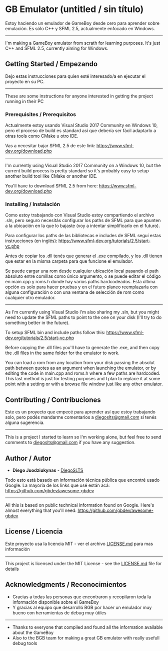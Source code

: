 # GB Emulator (untitled / sin título)

Estoy haciendo un emulador de GameBoy desde cero para aprender sobre emulación. Es sólo C++ y SFML 2.5, actualmente enfocado en Windows.

----

I'm making a GameBoy emulator from scrath for learning purposes. It's just C++ and SFML 2.5, currently aiming for Windows.

## Getting Started / Empezando

Dejo estas instrucciones para quien esté interesado/a en ejecutar el proyecto en su PC.

----

These are some instructions for anyone interested in getting the project running in their PC

### Prerequisites / Prerequisitos

Actualmente estoy usando Visual Studio 2017 Community en Windows 10, pero el proceso de build es standard así que debería ser fácil adaptarlo a otras tools como CMake u otro IDE.

Vas a necesitar bajar SFML 2.5 de este link: https://www.sfml-dev.org/download.php

----

I'm currently using Visual Studio 2017 Community on a Windows 10, but the current build process is pretty standard so it's probably easy to setup another build tool like CMake or another IDE.

You'll have to download SFML 2.5 from here: https://www.sfml-dev.org/download.php

### Installing / Instalación

Como estoy trabajando con Visual Studio estoy compartiendo el archivo .sln, pero seguro necesitás configurar los paths de SFML para que apunten a la ubicación en la que lo bajaste (voy a intentar simplificarlo en el futuro).

Para configurar los paths de las bibliotecas e includes de SFML seguí estas instrucciones (en inglés): https://www.sfml-dev.org/tutorials/2.5/start-vc.php

Antes de copiar los .dll tenés que generar el .exe compilado, y los .dll tienen que estar en la misma carpeta para que funcione el emulador.

Se puede cargar una rom desde cualquier ubicación local pasando el path absoluto entre comillas como único argumento, o se puede editar el código en main.cpp y roms.h donde hay varios paths hardcodeados. Esta última opción es solo para hacer pruebas y en el futuro planeo reemplazarla con alguna configuración o con una ventana de selección de rom como cualquier otro emulador.

----

As I'm currently using Visual Studio I'm also sharing my .sln, but you might need to update the SFML paths to point to the one on your disk (I'll try to do something better in the future).

To setup SFML bin and include paths follow this: https://www.sfml-dev.org/tutorials/2.5/start-vc.php

Before copying the .dll files you'll have to generate the .exe, and then copy the .dll files in the same folder for the emulator to work.

You can load a rom from any location from your disk passing the absolut path between quotes as an argument when launching the emulator, or by editing the code in main.cpp and roms.h where a few paths are hardcoded. This last method is just for testing purposes and I plan to replace it at some point with a setting or with a browse file window just like any other emulator.


## Contributing / Contribuciones

Este es un proyecto que empecé para aprender así que estoy trabajando solo, pero podés mandarme comentarios a diegoslts@gmail.com si tenés alguna sugerencia.

----

This is a project I started to learn so I'm working alone, but feel free to send comments to diegoslts@gmail.com if you have any suggestion.

## Author / Autor

* **Diego Juodziukynas** - [DiegoSLTS](https://github.com/DiegoSLTS)

Todo esto está basado en información técnica pública que encontré usado Google. La mayoría de los links que usé están acá: https://github.com/gbdev/awesome-gbdev

----

All this is based on public technical information found on Google. Here's almost everything that you'll need: https://github.com/gbdev/awesome-gbdev

## License / Licencia

Este proyecto usa la licencia MIT - ver el archivo [LICENSE.md](LICENSE.md) para mas información

----

This project is licensed under the MIT License - see the [LICENSE.md](LICENSE.md) file for details

## Acknowledgments / Reconocimientos

* Gracias a todas las personas que encontraron y recopilaron toda la información disponible sobre el GameBoy
* Y gracias al equipo que desarrolló BGB por hacer un emulador muy bueno con herramientas de debug muy útiles

----

* Thanks to everyone that compiled and found all the information available about the GameBoy
* Also to the BGB team for making a great GB emulator with really usefull debug tools

